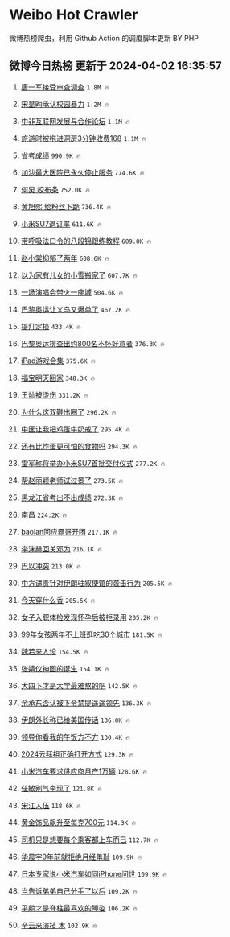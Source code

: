 # Weibo Hot Crawler 



微博热榜爬虫，利用 Github Action 的调度脚本更新 BY PHP 


## 微博今日热榜 更新于 2024-04-02 16:35:57 
1. [唐一军接受审查调查](https://s.weibo.com/weibo?q=%23%E5%94%90%E4%B8%80%E5%86%9B%E6%8E%A5%E5%8F%97%E5%AE%A1%E6%9F%A5%E8%B0%83%E6%9F%A5%23&t=31&band_rank=1&Refer=top) `1.8M 🔥` 

1. [宋昰昀承认校园暴力](https://s.weibo.com/weibo?q=%23%E5%AE%8B%E6%98%B0%E6%98%80%E6%89%BF%E8%AE%A4%E6%A0%A1%E5%9B%AD%E6%9A%B4%E5%8A%9B%23&t=31&band_rank=2&Refer=top) `1.2M 🔥` 

1. [中非互联网发展与合作论坛](https://s.weibo.com/weibo?q=%23%E4%B8%AD%E9%9D%9E%E4%BA%92%E8%81%94%E7%BD%91%E5%8F%91%E5%B1%95%E4%B8%8E%E5%90%88%E4%BD%9C%E8%AE%BA%E5%9D%9B%23&t=31&band_rank=3&Refer=top) `1.1M 🔥` 

1. [旅游时被拖进洞房3分钟收费168](https://s.weibo.com/weibo?q=%23%E6%97%85%E6%B8%B8%E6%97%B6%E8%A2%AB%E6%8B%96%E8%BF%9B%E6%B4%9E%E6%88%BF3%E5%88%86%E9%92%9F%E6%94%B6%E8%B4%B9168%23&t=31&band_rank=4&Refer=top) `1.1M 🔥` 

1. [省考成绩](https://s.weibo.com/weibo?q=%E7%9C%81%E8%80%83%E6%88%90%E7%BB%A9&t=31&band_rank=5&Refer=top) `990.9K 🔥` 

1. [加沙最大医院已永久停止服务](https://s.weibo.com/weibo?q=%23%E5%8A%A0%E6%B2%99%E6%9C%80%E5%A4%A7%E5%8C%BB%E9%99%A2%E5%B7%B2%E6%B0%B8%E4%B9%85%E5%81%9C%E6%AD%A2%E6%9C%8D%E5%8A%A1%23&t=31&band_rank=6&Refer=top) `774.6K 🔥` 

1. [何炅 咬布条](https://s.weibo.com/weibo?q=%E4%BD%95%E7%82%85%20%E5%92%AC%E5%B8%83%E6%9D%A1&t=31&band_rank=7&Refer=top) `752.0K 🔥` 

1. [黄旭熙 给粉丝下跪](https://s.weibo.com/weibo?q=%E9%BB%84%E6%97%AD%E7%86%99%20%E7%BB%99%E7%B2%89%E4%B8%9D%E4%B8%8B%E8%B7%AA&t=31&band_rank=8&Refer=top) `736.4K 🔥` 

1. [小米SU7退订率](https://s.weibo.com/weibo?q=%23%E5%B0%8F%E7%B1%B3SU7%E9%80%80%E8%AE%A2%E7%8E%87%23&t=31&band_rank=9&Refer=top) `611.6K 🔥` 

1. [带呼吸法口令的八段锦跟练教程](https://s.weibo.com/weibo?q=%23%E5%B8%A6%E5%91%BC%E5%90%B8%E6%B3%95%E5%8F%A3%E4%BB%A4%E7%9A%84%E5%85%AB%E6%AE%B5%E9%94%A6%E8%B7%9F%E7%BB%83%E6%95%99%E7%A8%8B%23&t=31&band_rank=10&Refer=top) `609.0K 🔥` 

1. [赵小棠抑郁了两年](https://s.weibo.com/weibo?q=%23%E8%B5%B5%E5%B0%8F%E6%A3%A0%E6%8A%91%E9%83%81%E4%BA%86%E4%B8%A4%E5%B9%B4%23&t=31&band_rank=11&Refer=top) `608.6K 🔥` 

1. [以为家有儿女的小雪搬家了](https://s.weibo.com/weibo?q=%E4%BB%A5%E4%B8%BA%E5%AE%B6%E6%9C%89%E5%84%BF%E5%A5%B3%E7%9A%84%E5%B0%8F%E9%9B%AA%E6%90%AC%E5%AE%B6%E4%BA%86&t=31&band_rank=12&Refer=top) `607.7K 🔥` 

1. [一场演唱会带火一座城](https://s.weibo.com/weibo?q=%23%E4%B8%80%E5%9C%BA%E6%BC%94%E5%94%B1%E4%BC%9A%E5%B8%A6%E7%81%AB%E4%B8%80%E5%BA%A7%E5%9F%8E%23&t=31&band_rank=13&Refer=top) `504.6K 🔥` 

1. [巴黎奥运让义乌又爆单了](https://s.weibo.com/weibo?q=%23%E5%B7%B4%E9%BB%8E%E5%A5%A5%E8%BF%90%E8%AE%A9%E4%B9%89%E4%B9%8C%E5%8F%88%E7%88%86%E5%8D%95%E4%BA%86%23&t=31&band_rank=14&Refer=top) `467.2K 🔥` 

1. [提灯定损](https://s.weibo.com/weibo?q=%23%E6%8F%90%E7%81%AF%E5%AE%9A%E6%8D%9F%23&t=31&band_rank=15&Refer=top) `433.4K 🔥` 

1. [巴黎奥运排查出约800名不怀好意者](https://s.weibo.com/weibo?q=%23%E5%B7%B4%E9%BB%8E%E5%A5%A5%E8%BF%90%E6%8E%92%E6%9F%A5%E5%87%BA%E7%BA%A6800%E5%90%8D%E4%B8%8D%E6%80%80%E5%A5%BD%E6%84%8F%E8%80%85%23&t=31&band_rank=16&Refer=top) `376.3K 🔥` 

1. [iPad游戏合集](https://s.weibo.com/weibo?q=iPad%E6%B8%B8%E6%88%8F%E5%90%88%E9%9B%86&t=31&band_rank=17&Refer=top) `375.6K 🔥` 

1. [福宝明天回家](https://s.weibo.com/weibo?q=%23%E7%A6%8F%E5%AE%9D%E6%98%8E%E5%A4%A9%E5%9B%9E%E5%AE%B6%23&t=31&band_rank=18&Refer=top) `348.3K 🔥` 

1. [王灿被烫伤](https://s.weibo.com/weibo?q=%E7%8E%8B%E7%81%BF%E8%A2%AB%E7%83%AB%E4%BC%A4&t=31&band_rank=19&Refer=top) `331.2K 🔥` 

1. [为什么这双鞋出圈了](https://s.weibo.com/weibo?q=%23%E4%B8%BA%E4%BB%80%E4%B9%88%E8%BF%99%E5%8F%8C%E9%9E%8B%E5%87%BA%E5%9C%88%E4%BA%86%23&t=31&band_rank=20&Refer=top) `296.2K 🔥` 

1. [中医让我把鸡蛋牛奶戒了](https://s.weibo.com/weibo?q=%23%E4%B8%AD%E5%8C%BB%E8%AE%A9%E6%88%91%E6%8A%8A%E9%B8%A1%E8%9B%8B%E7%89%9B%E5%A5%B6%E6%88%92%E4%BA%86%23&t=31&band_rank=21&Refer=top) `295.4K 🔥` 

1. [还有比炸蛋更可怕的食物吗](https://s.weibo.com/weibo?q=%23%E8%BF%98%E6%9C%89%E6%AF%94%E7%82%B8%E8%9B%8B%E6%9B%B4%E5%8F%AF%E6%80%95%E7%9A%84%E9%A3%9F%E7%89%A9%E5%90%97%23&t=31&band_rank=22&Refer=top) `294.3K 🔥` 

1. [雷军称将举办小米SU7首批交付仪式](https://s.weibo.com/weibo?q=%23%E9%9B%B7%E5%86%9B%E7%A7%B0%E5%B0%86%E4%B8%BE%E5%8A%9E%E5%B0%8F%E7%B1%B3SU7%E9%A6%96%E6%89%B9%E4%BA%A4%E4%BB%98%E4%BB%AA%E5%BC%8F%23&t=31&band_rank=23&Refer=top) `277.2K 🔥` 

1. [帮赵丽颖老师试过景了](https://s.weibo.com/weibo?q=%23%E5%B8%AE%E8%B5%B5%E4%B8%BD%E9%A2%96%E8%80%81%E5%B8%88%E8%AF%95%E8%BF%87%E6%99%AF%E4%BA%86%23&t=31&band_rank=24&Refer=top) `273.5K 🔥` 

1. [黑龙江省考出不出成绩](https://s.weibo.com/weibo?q=%E9%BB%91%E9%BE%99%E6%B1%9F%E7%9C%81%E8%80%83%E5%87%BA%E4%B8%8D%E5%87%BA%E6%88%90%E7%BB%A9&t=31&band_rank=25&Refer=top) `272.3K 🔥` 

1. [南昌](https://s.weibo.com/weibo?q=%E5%8D%97%E6%98%8C&t=31&band_rank=26&Refer=top) `224.2K 🔥` 

1. [baolan回应霸哥开团](https://s.weibo.com/weibo?q=%23baolan%E5%9B%9E%E5%BA%94%E9%9C%B8%E5%93%A5%E5%BC%80%E5%9B%A2%23&t=31&band_rank=27&Refer=top) `217.1K 🔥` 

1. [李洙赫回关邓为](https://s.weibo.com/weibo?q=%23%E6%9D%8E%E6%B4%99%E8%B5%AB%E5%9B%9E%E5%85%B3%E9%82%93%E4%B8%BA%23&t=31&band_rank=28&Refer=top) `216.1K 🔥` 

1. [巴以冲突](https://s.weibo.com/weibo?q=%23%E5%B7%B4%E4%BB%A5%E5%86%B2%E7%AA%81%23&t=31&band_rank=29&Refer=top) `213.0K 🔥` 

1. [中方谴责针对伊朗驻叙使馆的袭击行为](https://s.weibo.com/weibo?q=%23%E4%B8%AD%E6%96%B9%E8%B0%B4%E8%B4%A3%E9%92%88%E5%AF%B9%E4%BC%8A%E6%9C%97%E9%A9%BB%E5%8F%99%E4%BD%BF%E9%A6%86%E7%9A%84%E8%A2%AD%E5%87%BB%E8%A1%8C%E4%B8%BA%23&t=31&band_rank=30&Refer=top) `205.5K 🔥` 

1. [今天穿什么香](https://s.weibo.com/weibo?q=%23%E4%BB%8A%E5%A4%A9%E7%A9%BF%E4%BB%80%E4%B9%88%E9%A6%99%23&t=31&band_rank=31&Refer=top) `205.5K 🔥` 

1. [女子入职体检发现怀孕后被拒录用](https://s.weibo.com/weibo?q=%23%E5%A5%B3%E5%AD%90%E5%85%A5%E8%81%8C%E4%BD%93%E6%A3%80%E5%8F%91%E7%8E%B0%E6%80%80%E5%AD%95%E5%90%8E%E8%A2%AB%E6%8B%92%E5%BD%95%E7%94%A8%23&t=31&band_rank=32&Refer=top) `205.2K 🔥` 

1. [99年女孩两年不上班逛吃30个城市](https://s.weibo.com/weibo?q=%2399%E5%B9%B4%E5%A5%B3%E5%AD%A9%E4%B8%A4%E5%B9%B4%E4%B8%8D%E4%B8%8A%E7%8F%AD%E9%80%9B%E5%90%8330%E4%B8%AA%E5%9F%8E%E5%B8%82%23&t=31&band_rank=33&Refer=top) `181.5K 🔥` 

1. [魏若来人设](https://s.weibo.com/weibo?q=%E9%AD%8F%E8%8B%A5%E6%9D%A5%E4%BA%BA%E8%AE%BE&t=31&band_rank=34&Refer=top) `154.5K 🔥` 

1. [张婧仪神图的诞生](https://s.weibo.com/weibo?q=%23%E5%BC%A0%E5%A9%A7%E4%BB%AA%E7%A5%9E%E5%9B%BE%E7%9A%84%E8%AF%9E%E7%94%9F%23&t=31&band_rank=35&Refer=top) `154.1K 🔥` 

1. [大四下才是大学最难熬的吧](https://s.weibo.com/weibo?q=%23%E5%A4%A7%E5%9B%9B%E4%B8%8B%E6%89%8D%E6%98%AF%E5%A4%A7%E5%AD%A6%E6%9C%80%E9%9A%BE%E7%86%AC%E7%9A%84%E5%90%A7%23&t=31&band_rank=36&Refer=top) `142.5K 🔥` 

1. [余承东否认被下令禁提遥遥领先](https://s.weibo.com/weibo?q=%23%E4%BD%99%E6%89%BF%E4%B8%9C%E5%90%A6%E8%AE%A4%E8%A2%AB%E4%B8%8B%E4%BB%A4%E7%A6%81%E6%8F%90%E9%81%A5%E9%81%A5%E9%A2%86%E5%85%88%23&t=31&band_rank=37&Refer=top) `136.3K 🔥` 

1. [伊朗外长称已给美国传话](https://s.weibo.com/weibo?q=%23%E4%BC%8A%E6%9C%97%E5%A4%96%E9%95%BF%E7%A7%B0%E5%B7%B2%E7%BB%99%E7%BE%8E%E5%9B%BD%E4%BC%A0%E8%AF%9D%23&t=31&band_rank=38&Refer=top) `136.0K 🔥` 

1. [领导你看我的午饭方不方](https://s.weibo.com/weibo?q=%23%E9%A2%86%E5%AF%BC%E4%BD%A0%E7%9C%8B%E6%88%91%E7%9A%84%E5%8D%88%E9%A5%AD%E6%96%B9%E4%B8%8D%E6%96%B9%23&t=31&band_rank=39&Refer=top) `130.4K 🔥` 

1. [2024云拜祖正确打开方式](https://s.weibo.com/weibo?q=%232024%E4%BA%91%E6%8B%9C%E7%A5%96%E6%AD%A3%E7%A1%AE%E6%89%93%E5%BC%80%E6%96%B9%E5%BC%8F%23&t=31&band_rank=40&Refer=top) `129.3K 🔥` 

1. [小米汽车要求供应商月产1万辆](https://s.weibo.com/weibo?q=%23%E5%B0%8F%E7%B1%B3%E6%B1%BD%E8%BD%A6%E8%A6%81%E6%B1%82%E4%BE%9B%E5%BA%94%E5%95%86%E6%9C%88%E4%BA%A71%E4%B8%87%E8%BE%86%23&t=31&band_rank=41&Refer=top) `128.6K 🔥` 

1. [任敏别气李现了](https://s.weibo.com/weibo?q=%23%E4%BB%BB%E6%95%8F%E5%88%AB%E6%B0%94%E6%9D%8E%E7%8E%B0%E4%BA%86%23&t=31&band_rank=42&Refer=top) `121.8K 🔥` 

1. [宋江入伍](https://s.weibo.com/weibo?q=%E5%AE%8B%E6%B1%9F%E5%85%A5%E4%BC%8D&t=31&band_rank=43&Refer=top) `118.6K 🔥` 

1. [黄金饰品飙升至每克700元](https://s.weibo.com/weibo?q=%23%E9%BB%84%E9%87%91%E9%A5%B0%E5%93%81%E9%A3%99%E5%8D%87%E8%87%B3%E6%AF%8F%E5%85%8B700%E5%85%83%23&t=31&band_rank=44&Refer=top) `114.3K 🔥` 

1. [司机只是想要每个乘客都上车而已](https://s.weibo.com/weibo?q=%23%E5%8F%B8%E6%9C%BA%E5%8F%AA%E6%98%AF%E6%83%B3%E8%A6%81%E6%AF%8F%E4%B8%AA%E4%B9%98%E5%AE%A2%E9%83%BD%E4%B8%8A%E8%BD%A6%E8%80%8C%E5%B7%B2%23&t=31&band_rank=45&Refer=top) `112.7K 🔥` 

1. [华晨宇9年前就拒绝月经羞耻](https://s.weibo.com/weibo?q=%23%E5%8D%8E%E6%99%A8%E5%AE%879%E5%B9%B4%E5%89%8D%E5%B0%B1%E6%8B%92%E7%BB%9D%E6%9C%88%E7%BB%8F%E7%BE%9E%E8%80%BB%23&t=31&band_rank=46&Refer=top) `109.9K 🔥` 

1. [日本专家说小米汽车如同iPhone问世](https://s.weibo.com/weibo?q=%23%E6%97%A5%E6%9C%AC%E4%B8%93%E5%AE%B6%E8%AF%B4%E5%B0%8F%E7%B1%B3%E6%B1%BD%E8%BD%A6%E5%A6%82%E5%90%8CiPhone%E9%97%AE%E4%B8%96%23&t=31&band_rank=47&Refer=top) `109.9K 🔥` 

1. [当告诉弟弟自己分手了以后](https://s.weibo.com/weibo?q=%23%E5%BD%93%E5%91%8A%E8%AF%89%E5%BC%9F%E5%BC%9F%E8%87%AA%E5%B7%B1%E5%88%86%E6%89%8B%E4%BA%86%E4%BB%A5%E5%90%8E%23&t=31&band_rank=48&Refer=top) `109.2K 🔥` 

1. [平躺才是脊柱最喜欢的睡姿](https://s.weibo.com/weibo?q=%23%E5%B9%B3%E8%BA%BA%E6%89%8D%E6%98%AF%E8%84%8A%E6%9F%B1%E6%9C%80%E5%96%9C%E6%AC%A2%E7%9A%84%E7%9D%A1%E5%A7%BF%23&t=31&band_rank=49&Refer=top) `106.2K 🔥` 

1. [辛云来演技 木](https://s.weibo.com/weibo?q=%E8%BE%9B%E4%BA%91%E6%9D%A5%E6%BC%94%E6%8A%80%20%E6%9C%A8&t=31&band_rank=50&Refer=top) `102.9K 🔥` 

